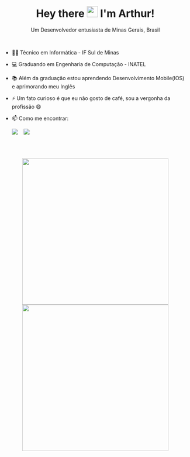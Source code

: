 <h1 align='center'> Hey there <img src="https://raw.githubusercontent.com/MartinHeinz/MartinHeinz/master/wave.gif" width="30px"> I'm Arthur! </h1>

<p align='center'>
 Um Desenvolvedor entusiasta de Minas Gerais, Brasil
<p>
 
<br>

- 👨‍💻 Técnico em Informática - IF Sul de Minas
- 💻 Graduando em Engenharia de Computação - INATEL <br>
- 📚 Além da graduação estou aprendendo Desenvolvimento Mobile(IOS) e aprimorando meu Inglês <br>
- ⚡ Um fato curioso é que eu não gosto de café, sou a vergonha da profissão 😄 <br>
- 📫 Como me encontrar: <br>

  <a href="#"><img src="https://img.shields.io/badge/LinkedIn-0077B5?style=for-the-badge&logo=linkedin&logoColor=white"></a>
  &nbsp;&nbsp;
  <a href="https://www.instagram.com/arthurrr.bueno/"><img src="https://img.shields.io/badge/Instagram-E4405F?style=for-the-badge&logo=instagram&logoColor=white"></a> 
  
<br>
<!--
- 🚀 Skills:

  <img src="https://img.shields.io/badge/HTML-239120?style=for-the-badge&logo=html5&logoColor=white">
  <img src="https://img.shields.io/badge/CSS-239120?&style=for-the-badge&logo=css3&logoColor=white">
  <img src="https://img.shields.io/badge/Bootstrap-563D7C?style=for-the-badge&logo=bootstrap&logoColor=white">
  <img src="https://img.shields.io/badge/PHP-777BB4?style=for-the-badge&logo=php&logoColor=white">
  <img src="https://img.shields.io/badge/Codeigniter-EF4223?style=for-the-badge&logo=codeigniter&logoColor=white">
  <img src="https://img.shields.io/badge/MySQL-00000F?style=for-the-badge&logo=mysql&logoColor=white">
  <img src="https://img.shields.io/badge/firebase-ffca28?style=for-the-badge&logo=firebase&logoColor=white"><br>

  <img src="https://img.shields.io/badge/C-00599C?style=for-the-badge&logo=c&logoColor=white">
  <img src="https://img.shields.io/badge/C%2B%2B-00599C?style=for-the-badge&logo=c%2B%2B&logoColor=white">
  <img src="https://img.shields.io/badge/C%23-239120?style=for-the-badge&logo=c-sharp&logoColor=white">
  <img src="https://img.shields.io/badge/Python-3776AB?style=for-the-badge&logo=python&logoColor=white">
  <img src="https://img.shields.io/badge/Java-ED8B00?style=for-the-badge&logo=java&logoColor=white">
  <img src="https://img.shields.io/badge/Swift-FA7343?style=for-the-badge&logo=swift&logoColor=white"><br>
  

  <img src="https://img.shields.io/badge/Unity-100000?style=for-the-badge&logo=unity&logoColor=white">
  <img src="https://img.shields.io/badge/Visual_Studio_Code-0078D4?style=for-the-badge&logo=visual%20studio%20code&logoColor=white">
  <img src="https://img.shields.io/badge/Visual_Studio_2019-5C2D91?style=for-the-badge&logo=visual%20studio&logoColor=white">
  <img src="https://img.shields.io/badge/Xcode-007ACC?style=for-the-badge&logo=Xcode&logoColor=white">
-->
<br>  

<p align='center'>
  <img width="400px" src="https://github-readme-stats.vercel.app/api?username=ArthurBuenoSilva&show_icons=true&theme=blue-green"/></td>
  <img width="400px" src="https://github-readme-stats.vercel.app/api/top-langs/?username=ArthurBuenoSilva&show_icons=true&theme=blue-green&layout=compact"/></td>
</p>

<br>

<!--
**ArthurBuenoSilva/ArthurBuenoSilva** is a ✨ _special_ ✨ repository because its `README.md` (this file) appears on your GitHub profile.

Here are some ideas to get you started:

- 🔭 I’m currently working on ...
- 🌱 I’m currently learning ...
- 👯 I’m looking to collaborate on ...
- 🤔 I’m looking for help with ...
- 💬 Ask me about ...
- 📫 How to reach me: ...
- 😄 Pronouns: ...
- ⚡ Fun fact: ...
-->
